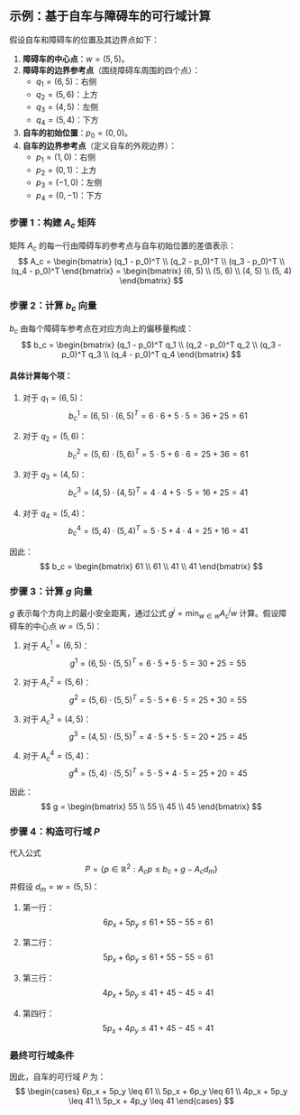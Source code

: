 ## 示例：基于自车与障碍车的可行域计算

假设自车和障碍车的位置及其边界点如下：

1. **障碍车的中心点**：$w = (5, 5)$。
2. **障碍车的边界参考点**（围绕障碍车周围的四个点）：
   - $q_1 = (6, 5)$：右侧
   - $q_2 = (5, 6)$：上方
   - $q_3 = (4, 5)$：左侧
   - $q_4 = (5, 4)$：下方
3. **自车的初始位置**：$p_0 = (0, 0)$。
4. **自车的边界参考点**（定义自车的外观边界）：
   - $p_1 = (1, 0)$：右侧
   - $p_2 = (0, 1)$：上方
   - $p_3 = (-1, 0)$：左侧
   - $p_4 = (0, -1)$：下方

### 步骤 1：构建 $A_c$ 矩阵
矩阵 $A_c$ 的每一行由障碍车的参考点与自车初始位置的差值表示：
$$
A_c = \begin{bmatrix} (q_1 - p_0)^T \\ (q_2 - p_0)^T \\ (q_3 - p_0)^T \\ (q_4 - p_0)^T \end{bmatrix} = \begin{bmatrix} (6, 5) \\ (5, 6) \\ (4, 5) \\ (5, 4) \end{bmatrix}
$$

### 步骤 2：计算 $b_c$ 向量
$b_c$ 由每个障碍车参考点在对应方向上的偏移量构成：
$$
b_c = \begin{bmatrix} (q_1 - p_0)^T q_1 \\ (q_2 - p_0)^T q_2 \\ (q_3 - p_0)^T q_3 \\ (q_4 - p_0)^T q_4 \end{bmatrix}
$$

#### 具体计算每个项：
1. 对于 $q_1 = (6, 5)$：
   $$
   b_c^1 = (6, 5) \cdot (6, 5)^T = 6 \cdot 6 + 5 \cdot 5 = 36 + 25 = 61
   $$

2. 对于 $q_2 = (5, 6)$：
   $$
   b_c^2 = (5, 6) \cdot (5, 6)^T = 5 \cdot 5 + 6 \cdot 6 = 25 + 36 = 61
   $$

3. 对于 $q_3 = (4, 5)$：
   $$
   b_c^3 = (4, 5) \cdot (4, 5)^T = 4 \cdot 4 + 5 \cdot 5 = 16 + 25 = 41
   $$

4. 对于 $q_4 = (5, 4)$：
   $$
   b_c^4 = (5, 4) \cdot (5, 4)^T = 5 \cdot 5 + 4 \cdot 4 = 25 + 16 = 41
   $$

因此：
$$
b_c = \begin{bmatrix} 61 \\ 61 \\ 41 \\ 41 \end{bmatrix}
$$

### 步骤 3：计算 $g$ 向量
$g$ 表示每个方向上的最小安全距离，通过公式 $g^j = \min_{w \in w} A_c^j w$ 计算。假设障碍车的中心点 $w = (5, 5)$：

1. 对于 $A_c^1 = (6, 5)$：
   $$
   g^1 = (6, 5) \cdot (5, 5)^T = 6 \cdot 5 + 5 \cdot 5 = 30 + 25 = 55
   $$

2. 对于 $A_c^2 = (5, 6)$：
   $$
   g^2 = (5, 6) \cdot (5, 5)^T = 5 \cdot 5 + 6 \cdot 5 = 25 + 30 = 55
   $$

3. 对于 $A_c^3 = (4, 5)$：
   $$
   g^3 = (4, 5) \cdot (5, 5)^T = 4 \cdot 5 + 5 \cdot 5 = 20 + 25 = 45
   $$

4. 对于 $A_c^4 = (5, 4)$：
   $$
   g^4 = (5, 4) \cdot (5, 5)^T = 5 \cdot 5 + 4 \cdot 5 = 25 + 20 = 45
   $$

因此：
$$
g = \begin{bmatrix} 55 \\ 55 \\ 45 \\ 45 \end{bmatrix}
$$

### 步骤 4：构造可行域 $P$
代入公式
$$
P = \{ p \in \mathbb{R}^2 : A_c p \leq b_c + g - A_c d_m \}
$$
并假设 $d_m = w = (5, 5)$：

1. 第一行：
   $$
   6p_x + 5p_y \leq 61 + 55 - 55 = 61
   $$

2. 第二行：
   $$
   5p_x + 6p_y \leq 61 + 55 - 55 = 61
   $$

3. 第三行：
   $$
   4p_x + 5p_y \leq 41 + 45 - 45 = 41
   $$

4. 第四行：
   $$
   5p_x + 4p_y \leq 41 + 45 - 45 = 41
   $$

### 最终可行域条件
因此，自车的可行域 $P$ 为：
$$
\begin{cases}
6p_x + 5p_y \leq 61 \\
5p_x + 6p_y \leq 61 \\
4p_x + 5p_y \leq 41 \\
5p_x + 4p_y \leq 41
\end{cases}
$$
